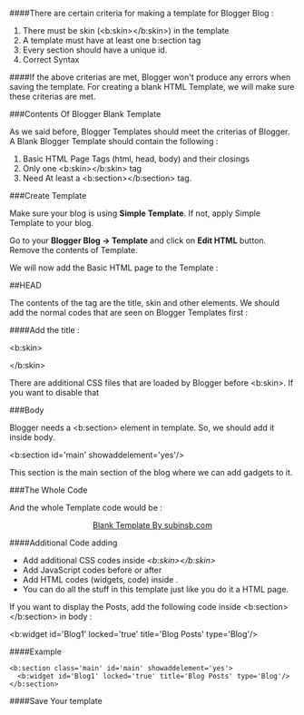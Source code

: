 ####There are certain criteria for making a template for Blogger Blog :

1. There must be skin (<b:skin></b:skin>) in the template
2. A template must have at least one b:section tag
3. Every section should have a unique id.
4. Correct Syntax

####If the above criterias are met, Blogger won't produce any errors when saving the template. For creating a blank HTML Template, we will make sure these criterias are met.

###Contents Of Blogger Blank Template

As we said before, Blogger Templates should meet the criterias of Blogger. A Blank Blogger Template should contain the following :


1. Basic HTML Page Tags (html, head, body) and their closings
2. Only one <b:skin></b:skin> tag
3. Need At least a <b:section></b:section> tag.

###Create Template

Make sure your blog is using **Simple Template**. If not, apply Simple Template to your blog.

Go to your **Blogger Blog -> Template** and click on **Edit HTML** button. Remove the contents of Template.

We will now add the Basic HTML page to the Template :

<?xml version="1.0" encoding="UTF-8" ?>
<html xmlns='http://www.w3.org/1999/xhtml' xmlns:b='http://www.google.com/2005/gml/b' xmlns:data='http://www.google.com/2005/gml/data' xmlns:expr='http://www.google.com/2005/gml/expr'>
 <head>
 </head>
 <body>
 </body>
</html>

##HEAD

The contents of the <head></head> tag are the title, skin and other elements. We should add the normal codes that are seen on Blogger Templates first :

<meta content='IE=EmulateIE7' http-equiv='X-UA-Compatible'/> 
 <b:if cond='data:blog.isMobile'> 
  <meta content='width=device-width,initial-scale=1.0,minimum-scale=1.0,maximum-scale=1.0' name='viewport'/> 
 <b:else/> 
  <meta content='width=1100' name='viewport'/> 
 </b:if> 
<b:include data='blog' name='all-head-content'/>

####Add the title :

<b:skin>
 <![CDATA[/* 
  body { 
   font: $(body.font); 
   color: $(body.text.color); 
   background: $(body.background); 
   padding: 0 $(content.shadow.spread) $(content.shadow.spread) $(content.shadow.spread); 
   $(body.background.override) margin: 0; 
   padding: 0; 
  }
 ]]>
</b:skin>

There are additional CSS files that are loaded by Blogger before <b:skin>. If you want to disable that

###Body

Blogger needs a <b:section> element in template. So, we should add it inside body.

<b:section id='main' showaddelement='yes'/>

This section is the main section of the blog where we can add gadgets to it.

###The Whole Code

And the whole Template code would be :

<?xml version="1.0" encoding="UTF-8" ?>
<html xmlns='http://www.w3.org/1999/xhtml' xmlns:b='http://www.google.com/2005/gml/b' xmlns:data='http://www.google.com/2005/gml/data' xmlns:expr='http://www.google.com/2005/gml/expr'>
 <head>
  <meta content='IE=EmulateIE7' http-equiv='X-UA-Compatible'/> 
  <b:if cond='data:blog.isMobile'> 
   <meta content='width=device-width,initial-scale=1.0,minimum-scale=1.0,maximum-scale=1.0' name='viewport'/> 
  <b:else/> 
   <meta content='width=1100' name='viewport'/> 
  </b:if> 
  <b:include data='blog' name='all-head-content'/>
  <title><data:blog.pageTitle/></title>
  <b:skin>
   <![CDATA[/* 
    body { 
     font: $(body.font); 
     color: $(body.text.color); 
     background: $(body.background); 
     padding: 0 $(content.shadow.spread) $(content.shadow.spread) $(content.shadow.spread); 
     $(body.background.override) margin: 0; 
     padding: 0; 
    }
   ]]>
  </b:skin>
 </head>
 <body>
  <b:section class='main' id='main' showaddelement='yes'/>
  <!-- Please Keep The Credits -->
  <center><a href="http://subinsb.com/make-a-blank-blogger-template">Blank Template By subinsb.com</a></center>
 </body>
</html>

####Additional Code adding

* Add additional CSS codes inside *<b:skin></b:skin>*
* Add JavaScript codes before </head> or after <head>
* Add HTML codes (widgets, code) inside <body>.
* You can do all the stuff in this template just like you do it a HTML page.

If you want to display the Posts, add the following code inside <b:section></b:section> in body :

<b:widget id='Blog1' locked='true' title='Blog Posts' type='Blog'/>

####Example

    <b:section class='main' id='main' showaddelement='yes'>
      <b:widget id='Blog1' locked='true' title='Blog Posts' type='Blog'/>
    </b:section>

####Save Your template
